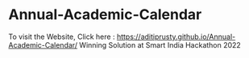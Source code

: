 # Annual-Academic-Calendar
To visit the Website,
Click here : https://aditiprusty.github.io/Annual-Academic-Calendar/
Winning Solution at Smart India Hackathon 2022
